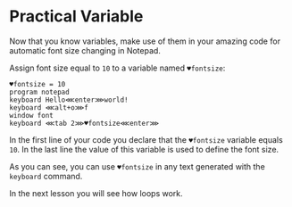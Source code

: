 # Practical Variable

Now that you know variables, make use of them in your amazing code for automatic font size changing in Notepad.

Assign font size equal to `10` to a variable named `♥fontsize`:

```G1ANT
♥fontsize = 10
program notepad
keyboard Hello⋘enter⋙world!
keyboard ⋘alt+o⋙f
window font
keyboard ⋘tab 2⋙♥fontsize⋘enter⋙
```

In the first line of your code you declare that the `♥fontsize` variable equals `10`. In the last line the value of this variable is used to define the font size.

As you can see, you can use `♥fontsize` in any text generated with the `keyboard` command.

In the next lesson you will see how loops work.
